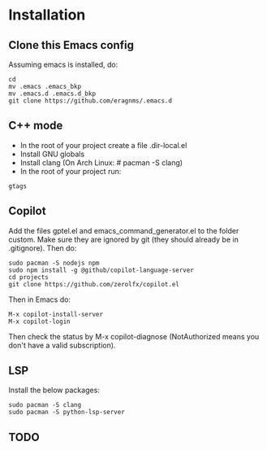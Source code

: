 # Installation

## Clone this Emacs config

Assuming emacs is installed, do:

```console
cd
mv .emacs .emacs_bkp
mv .emacs.d .emacs.d_bkp
git clone https://github.com/eragnms/.emacs.d
```

## C++ mode

- In the root of your project create a file .dir-local.el
- Install GNU globals
- Install clang (On Arch Linux: # pacman -S clang)
- In the root of your project run:

```console
gtags
```

## Copilot

Add the files gptel.el and emacs_command_generator.el to the folder
custom. Make sure they are ignored by git (they should already be in
.gitignore). Then do:

```console
sudo pacman -S nodejs npm
sudo npm install -g @github/copilot-language-server
cd projects
git clone https://github.com/zerolfx/copilot.el
```

Then in Emacs do:

```console
M-x copilot-install-server
M-x copilot-login
```

Then check the status by M-x copilot-diagnose (NotAuthorized means you don't
have a valid subscription).

## LSP

Install the below packages:

```console
sudo pacman -S clang
sudo pacman -S python-lsp-server
```

## TODO
